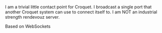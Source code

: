 I am a trivial little contact point for Croquet. I broadcast a single port that another Croquet system can use to connect itself to. I am NOT an industrial strength rendevouz server.

Based on WebSockets